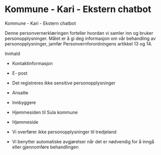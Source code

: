 # Kommune - Kari - Ekstern chatbot

Kommune - Kari - Ekstern chatbot

  

Denne personvernerklæringen forteller hvordan vi samler inn og bruker personopplysninger. Målet er å gi deg informasjon om vår behandling av personopplysninger, jamfør Personvernforordningens artikkel 13 og 14.

  

Innhald

*   Kontaktinformasjon  
    
*   E- post  
    
*   Det registreres ikke sensitive personopplysninger  
    
*   Ansatte  
    
*   Innbyggere  
    
*   Hjemmesiden til Sula kommune  
    
*   Hjemmeside  
    
*   Vi overfører ikke personopplysninger til tredjeland  
    
*   Vi benytter automatiske avgjørelser når det er nødvendig for å inngå eller gjennomføre behandlingen